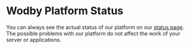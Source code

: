 # Wodby Platform Status

You can always see the actual status of our platform on our [status page](http://status.wodby.com). The possible problems with our platform do not affect the work of your server or applications.